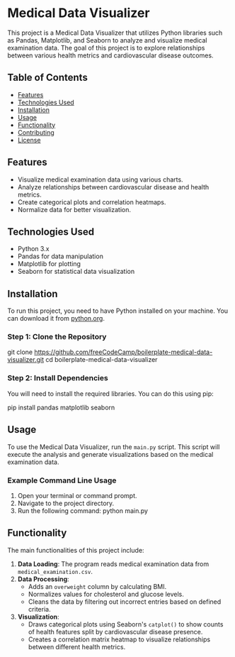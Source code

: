 # Medical Data Visualizer

This project is a Medical Data Visualizer that utilizes Python libraries such as Pandas, Matplotlib, and Seaborn to analyze and visualize medical examination data. The goal of this project is to explore relationships between various health metrics and cardiovascular disease outcomes.

## Table of Contents

- [Features](#features)
- [Technologies Used](#technologies-used)
- [Installation](#installation)
- [Usage](#usage)
- [Functionality](#functionality)
- [Contributing](#contributing)
- [License](#license)

## Features

- Visualize medical examination data using various charts.
- Analyze relationships between cardiovascular disease and health metrics.
- Create categorical plots and correlation heatmaps.
- Normalize data for better visualization.
  
## Technologies Used

- Python 3.x
- Pandas for data manipulation
- Matplotlib for plotting
- Seaborn for statistical data visualization

## Installation

To run this project, you need to have Python installed on your machine. You can download it from [python.org](https://www.python.org/downloads/).

### Step 1: Clone the Repository

git clone https://github.com/freeCodeCamp/boilerplate-medical-data-visualizer.git
cd boilerplate-medical-data-visualizer


### Step 2: Install Dependencies

You will need to install the required libraries. You can do this using pip:

pip install pandas matplotlib seaborn


## Usage

To use the Medical Data Visualizer, run the `main.py` script. This script will execute the analysis and generate visualizations based on the medical examination data.

### Example Command Line Usage

1. Open your terminal or command prompt.
2. Navigate to the project directory.
3. Run the following command:
   python main.py


## Functionality

The main functionalities of this project include:

1. **Data Loading**: The program reads medical examination data from `medical_examination.csv`.
2. **Data Processing**:
   - Adds an `overweight` column by calculating BMI.
   - Normalizes values for cholesterol and glucose levels.
   - Cleans the data by filtering out incorrect entries based on defined criteria.
3. **Visualization**:
   - Draws categorical plots using Seaborn's `catplot()` to show counts of health features split by cardiovascular disease presence.
   - Creates a correlation matrix heatmap to visualize relationships between different health metrics.

